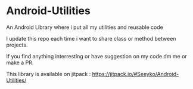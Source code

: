 # Android-Utilities
An Android Library where i put all my utilities and reusable code

I update this repo each time i want to share class or method between projects.

If you find anything interresting or have suggestion on my code dm me or make a PR.

This library is available on jitpack : 
https://jitpack.io/#Seeyko/Android-Utilities/
